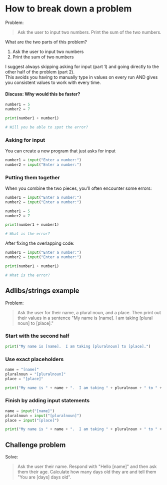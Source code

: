 # How to break down a problem

Problem:

> Ask the user to input two numbers.  Print the sum of the two numbers.

What are the two parts of this problem?

1. Ask the user to input two numbers
2. Print the sum of two numbers

I suggest always skipping asking for input (part 1) and going directly to the other half of the problem (part 2).  
This avoids you having to manually type in values on every run AND gives you consistent values to work with every time.

#### Discuss: Why would this be faster?

```python
number1 = 5
number2 = 7

print(number1 + number1)

# Will you be able to spot the error?
```

### Asking for input

You can create a new program that just asks for input
```python
number1 = input("Enter a number:")
number2 = input("Enter a number:")
```

### Putting them together
When you combine the two pieces, you'll often encounter some errors:
```python
number1 = input("Enter a number:")
number2 = input("Enter a number:")

number1 = 5
number2 = 7

print(number1 + number1)

# What is the error?
```

After fixing the overlapping code:

```python
number1 = input("Enter a number:")
number2 = input("Enter a number:")

print(number1 + number1)

# What is the error?
```

## Adlibs/strings example

Problem:
> Ask the user for their name, a plural noun, and a place.  Then print out their values in a sentence "My name is [name].  I am taking [plural noun] to [place]."

### Start with the second half
```python
print("My name is [name].  I am taking [pluralnoun] to [place].")
```

### Use exact placeholders
```python
name = "[name]"
pluralnoun = "[pluralnoun]"
place = "[place]"

print("My name is " + name + ".  I am taking " + pluralnoun + " to " + place + ".")
```

### Finish by adding input statements
```python
name = input("[name]")
pluralnoun = input("[pluralnoun]")
place = input("[place]")

print("My name is " + name + ".  I am taking " + pluralnoun + " to " + place + ".")
```

## Challenge problem
Solve:
> Ask the user their name.  Respond with "Hello [name]" and then ask them their age.  Calculate how many days old they are and tell them "You are [days] days old".
